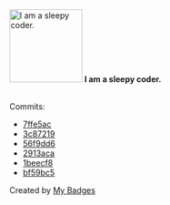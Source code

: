 <img src="https://my-badges.github.io/my-badges/sleepy-coder.png" alt="I am a sleepy coder." title="I am a sleepy coder." width="128">
<strong>I am a sleepy coder.</strong>
<br><br>

Commits:

- <a href="https://github.com/VandalByte/snapbooth/commit/7ffe5ac4340fa70903b74cf7d177b3cb40191f89">7ffe5ac</a>
- <a href="https://github.com/VandalByte/snapbooth/commit/3c87219e4a89afc81161ad580ced4a2e6d440fa7">3c87219</a>
- <a href="https://github.com/VandalByte/VandalByte/commit/56f9dd6b9504f1682ccceaea462782e44a79e07c">56f9dd6</a>
- <a href="https://github.com/VandalByte/invoice-extractor/commit/2913aca0f5f4c9baad35fded60147628d46b561d">2913aca</a>
- <a href="https://github.com/VandalByte/invoice-extractor/commit/1beecf831e0e004f95f3ed3051489ddfaf55ce53">1beecf8</a>
- <a href="https://github.com/VandalByte/invoice-extractor/commit/bf59bc5eeab9f6a94785c6192989de929bf6a9d1">bf59bc5</a>


Created by <a href="https://github.com/my-badges/my-badges">My Badges</a>